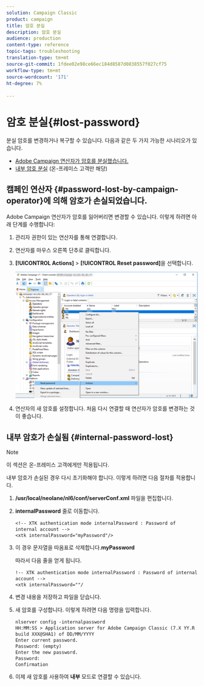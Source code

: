 ```yaml
---
solution: Campaign Classic
product: campaign
title: 암호 분실
description: 암호 분실
audience: production
content-type: reference
topic-tags: troubleshooting
translation-type: tm+mt
source-git-commit: 1fdee02e98ce66ec184d8587d0838557f027cf75
workflow-type: tm+mt
source-wordcount: '171'
ht-degree: 7%

---
```



# 암호 분실{#lost-password}

분실 암호를 변경하거나 복구할 수 있습니다.
다음과 같은 두 가지 가능한 시나리오가 있습니다.

* [Adobe Campaign 연산자가 암호를 분실했습니다.](#password-lost-by-campaign-operator)
* [내부 암호 분실](#internal-password-lost) (온-프레미스 고객만 해당)

## 캠페인 연산자 {#password-lost-by-campaign-operator}에 의해 암호가 손실되었습니다.

Adobe Campaign 연산자가 암호를 잃어버리면 변경할 수 있습니다.
이렇게 하려면 아래 단계를 수행합니다:

1. 관리자 권한이 있는 연산자를 통해 연결합니다.
1. 연산자를 마우스 오른쪽 단추로 클릭합니다.
1. **[!UICONTROL Actions]** > **[!UICONTROL Reset password]**&#x200B;을 선택합니다.

   ![](assets/operator-passwd.png)

1. 연산자의 새 암호를 설정합니다. 처음 다시 연결할 때 연산자가 암호를 변경하는 것이 좋습니다.

## 내부 암호가 손실됨 {#internal-password-lost}

>[!NOTE]
>
>이 섹션은 온-프레미스 고객에게만 적용됩니다.

내부 암호가 손실된 경우 다시 초기화해야 합니다.
이렇게 하려면 다음 절차를 적용합니다.

1. **/usr/local/neolane/nl6/conf/serverConf.xml** 파일을 편집합니다.

1. **internalPassword** 줄로 이동합니다.

   ```
   <!-- XTK authentication mode internalPassword : Password of internal account -->
   <xtk internalPassword="myPassword"/>
   ```

1. 이 경우 문자열을 따옴표로 삭제합니다.**myPassword**

   따라서 다음 줄을 얻게 됩니다.

   ```
   !-- XTK authentication mode internalPassword : Password of internal account -->
   <xtk internalPassword=""/
   ```

1. 변경 내용을 저장하고 파일을 닫습니다.

1. 새 암호를 구성합니다. 이렇게 하려면 다음 명령을 입력합니다.

   ```
   nlserver config -internalpassword
   HH:MM:SS > Application server for Adobe Campaign Classic (7.X YY.R build XXX@SHA1) of DD/MM/YYYY
   Enter current password.
   Password: (empty)
   Enter the new password.
   Password: 
   Confirmation 
   ```

1. 이제 새 암호를 사용하여 **내부** 모드로 연결할 수 있습니다.
